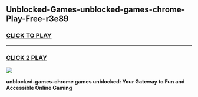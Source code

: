 
## Unblocked-Games-unblocked-games-chrome-Play-Free-r3e89
<h3>
<a href="https://premium76.site?title=unblocked-games-chrome&ref=18A1">CLICK TO PLAY</a></h3>
<hr>

<h3>
<a href="https://premium76.site?title=unblocked-games-chrome&ref=18A1">CLICK 2 PLAY</a>
  
</h3>

<a href="https://premium76.site?title=unblocked-games-chrome&ref=18A1"><img src="https://clearcache.store/games.png"></a>


**unblocked-games-chrome games unblocked: Your Gateway to Fun and Accessible Online Gaming**
